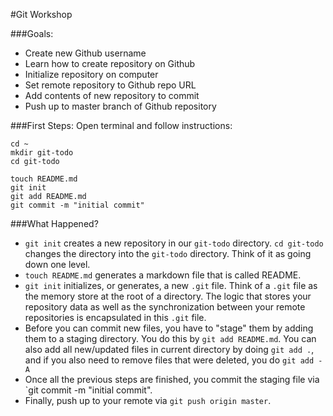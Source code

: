 #Git Workshop

###Goals:
- Create new Github username
- Learn how to create repository on Github
- Initialize repository on computer
- Set remote repository to Github repo URL
- Add contents of new repository to commit
- Push up to master branch of Github repository

###First Steps:
Open terminal and follow instructions:

    cd ~
    mkdir git-todo
    cd git-todo

    touch README.md
    git init
    git add README.md
    git commit -m "initial commit"
    
###What Happened?
- `git init` creates a new repository in our `git-todo` directory. `cd git-todo` changes the directory into the `git-todo` directory. Think of it as going down one level.
- `touch README.md` generates a markdown file that is called README. 
- `git init` initializes, or generates, a new `.git` file. Think of a `.git` file as the memory store at the root of a directory. The logic that stores your repository data as well as the synchronization between your remote repositories is encapsulated in this `.git` file.
- Before you can commit new files, you have to "stage" them by adding them to a staging directory. You do this by `git add README.md`. You can also add all new/updated files in current directory by doing `git add .`, and if you also need to remove files that were deleted, you do `git add -A`
- Once all the previous steps are finished, you commit the staging file via `git commit -m "initial commit".
- Finally, push up to your remote via `git push origin master`.

